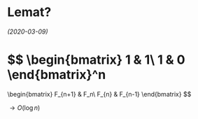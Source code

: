 # Lemat?
*(2020-03-09)*

$$
\begin{bmatrix}
  1 & 1\\
  1 & 0
\end{bmatrix}^n
=
\begin{bmatrix}
  F_{n+1} & F_n\\
  F_{n} & F_{n-1}
\end{bmatrix}
$$

$\rightarrow O(\log n)$
